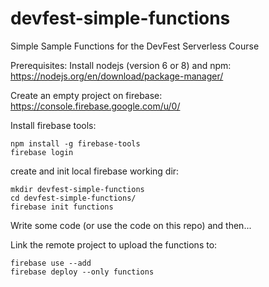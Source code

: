 # devfest-simple-functions
Simple Sample Functions for the DevFest Serverless Course

Prerequisites:
Install nodejs (version 6 or 8) and npm:
https://nodejs.org/en/download/package-manager/

Create an empty project on firebase:
https://console.firebase.google.com/u/0/

Install firebase tools:
```
npm install -g firebase-tools
firebase login
```

create and init local firebase working dir:
```
mkdir devfest-simple-functions
cd devfest-simple-functions/
firebase init functions
```


Write some code (or use the code on this repo) and then...

Link the remote project to upload the functions to:
```
firebase use --add
firebase deploy --only functions
```

